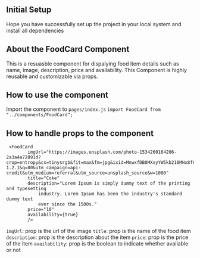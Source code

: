## Initial Setup

Hope you have successfully set up the project in your local system and install all dependencies

## About the FoodCard Component

This is a resuasble component for dispalying food item details such as name, image, description, price and availability. This Component is highly reusable and customizable via props.

## How to use the component

Import the component to `pages/index.js`
`import FoodCard from "../components/FoodCard";`

## How to handle props to the component

```
 <FoodCard
        imgUrl="https://images.unsplash.com/photo-1534260164206-2a3a4a72891d?crop=entropy&cs=tinysrgb&fit=max&fm=jpg&ixid=MnwxfDB8MXxyYW5kb218MHx8fHx8fHx8MTY0NDYxNDYwMQ&ixlib=rb-1.2.1&q=80&utm_campaign=api-credit&utm_medium=referral&utm_source=unsplash_source&w=1080"
        title="Coke"
        description="Lorem Ipsum is simply dummy text of the printing and typesetting
            industry. Lorem Ipsum has been the industry's standard dummy text
            ever since the 1500s."
        price="10"
        availability={true}
        />
```

`imgUrl`: prop is the url of the image
`title`: prop is the name of the food item
`description`: prop is the description about the item
`price`: prop is the price of the item
`availability`: prop is the boolean to indicate whether available or not
